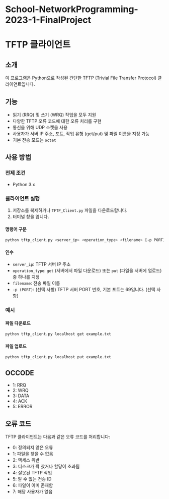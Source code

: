 # School-NetworkProgramming-2023-1-FinalProject

# TFTP 클라이언트

## 소개
이 프로그램은 Python으로 작성된 간단한 TFTP (Trivial File Transfer Protocol) 클라이언트입니다.

## 기능
- 읽기 (RRQ) 및 쓰기 (WRQ) 작업을 모두 지원
- 다양한 TFTP 오류 코드에 대한 오류 처리를 구현
- 통신을 위해 UDP 소켓을 사용
- 사용자가 서버 IP 주소, 포트, 작업 유형 (get/put) 및 파일 이름을 지정 가능
- 기본 전송 모드는 `octet`

## 사용 방법
### 전제 조건
- Python 3.x

### 클라이언트 실행
1. 저장소를 복제하거나 `TFTP_Client.py` 파일을 다운로드합니다.
2. 터미널 창을 엽니다.

#### 명령어 구문
```bash
python tftp_client.py <server_ip> <operation_type> <filename> [-p PORT]
```

#### 인수
- `server_ip`: TFTP 서버 IP 주소
- `operation_type`: `get` (서버에서 파일 다운로드) 또는 `put` (파일을 서버에 업로드) 중 하나를 지정
- `filename`: 전송 파일 이름
- `-p (PORT)`: (선택 사항) TFTP 서버 PORT 번호, 기본 포트는 69입니다. (선택 사항)

### 예시

#### 파일 다운로드
```bash
python tftp_client.py localhost get example.txt
```

#### 파일 업로드
```bash
python tftp_client.py localhost put example.txt
```

## OCCODE
- 1: RRQ
- 2: WRQ
- 3: DATA
- 4: ACK
- 5: ERROR

## 오류 코드
TFTP 클라이언트는 다음과 같은 오류 코드를 처리합니다:
- 0: 정의되지 않은 오류
- 1: 파일을 찾을 수 없음
- 2: 액세스 위반
- 3: 디스크가 꽉 찼거나 할당이 초과됨
- 4: 잘못된 TFTP 작업
- 5: 알 수 없는 전송 ID
- 6: 파일이 이미 존재함
- 7: 해당 사용자가 없음